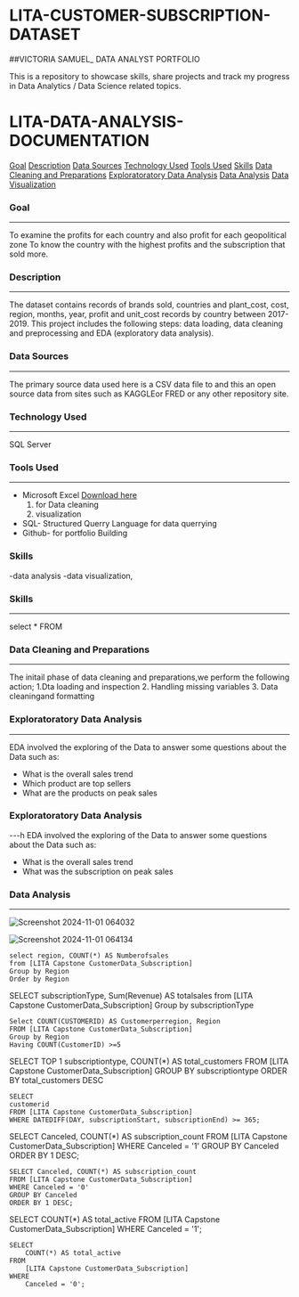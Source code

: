 # LITA-CUSTOMER-SUBSCRIPTION-DATASET


##VICTORIA SAMUEL_ DATA ANALYST PORTFOLIO 

This is a repository to showcase skills, share projects and track my progress in Data Analytics / Data Science related topics.

# LITA-DATA-ANALYSIS-DOCUMENTATION

[Goal](#goal)
[Description](#Description)
[Data Sources](#Data-Sources)
[Technology Used](#Technology-Used)
[Tools Used](#Tools-Used)
[Skills](#Skills)
[Data Cleaning and Preparations](#Data-Cleaning-and-Preparations)
[Exploratoratory Data Analysis](#Exploratoratory-Data-Analysis)
[Data Analysis](#Data-Analysis)
[Data Visualization](#Data-Visualization)

### Goal
---
To examine the profits for each country and also profit for each geopolitical zone
To know the country with the highest profits and the subscription that sold more.


### Description
---
The dataset contains records of brands sold, countries and plant_cost, cost, region, months, year, profit and unit_cost records by country between 2017-2019. This project includes the following steps: data loading, data cleaning and preprocessing and EDA (exploratory data analysis).

### Data Sources
---
The primary source data used here is a CSV data file to and this an open source data from sites such as KAGGLEor FRED or any other repository site.

### Technology Used
---
SQL Server

### Tools Used
---
- Microsoft Excel [Download here](https://www.microsoft.com)
     1. for Data cleaning
     2. visualization
- SQL- Structured Querry Language for data querrying
- Github- for portfolio Building

### Skills 
  -data analysis 
  -data visualization, 


### Skills 
---
  select 
  *
  FROM
    

### Data Cleaning and Preparations
---
The initail phase of data cleaning and preparations,we perform the following action;
1.Dta loading and inspection
2. Handling missing variables
3. Data cleaningand formatting

### Exploratoratory Data Analysis
---
EDA involved the exploring of the Data to answer some questions about the Data such as:
 - What is the overall sales trend
 - Which product are top sellers
 - What are the products on peak sales

### Exploratoratory Data Analysis
---h
EDA involved the exploring of the Data to answer some questions about the Data such as:
 - What is the overall sales trend
 - What was the subscription on peak sales

### Data Analysis
---

![Screenshot 2024-11-01 064032](https://github.com/user-attachments/assets/a0d5d6cc-a706-469e-974e-25fe77621790)

![Screenshot 2024-11-01 064134](https://github.com/user-attachments/assets/cd1881a5-6db7-4a1b-a658-a3ccdb2e2acb)

```
select region, COUNT(*) AS Numberofsales
from [LITA Capstone CustomerData_Subscription]
Group by Region
Order by Region

```
SELECT subscriptionType,
Sum(Revenue) AS totalsales
from [LITA Capstone CustomerData_Subscription]
Group by subscriptionType

```
Select COUNT(CUSTOMERID) AS Customerperregion, Region 
FROM [LITA Capstone CustomerData_Subscription]
Group by Region
Having COUNT(CustomerID) >=5

```
SELECT TOP 1 subscriptiontype, COUNT(*) AS total_customers
FROM [LITA Capstone CustomerData_Subscription]
GROUP BY subscriptiontype
ORDER BY total_customers DESC

```
SELECT
customerid
FROM [LITA Capstone CustomerData_Subscription]
WHERE DATEDIFF(DAY, subscriptionStart, subscriptionEnd) >= 365;

```
SELECT Canceled, COUNT(*) AS subscription_count
FROM [LITA Capstone CustomerData_Subscription]
WHERE Canceled = '1' 
GROUP BY Canceled
ORDER BY 1 DESC;

```
SELECT Canceled, COUNT(*) AS subscription_count
FROM [LITA Capstone CustomerData_Subscription]
WHERE Canceled = '0' 
GROUP BY Canceled
ORDER BY 1 DESC;

```
SELECT 
    COUNT(*) AS total_active
FROM 
    [LITA Capstone CustomerData_Subscription]
WHERE 
    Canceled = '1';

```
SELECT 
    COUNT(*) AS total_active
FROM 
    [LITA Capstone CustomerData_Subscription]
WHERE 
    Canceled = '0';

```
